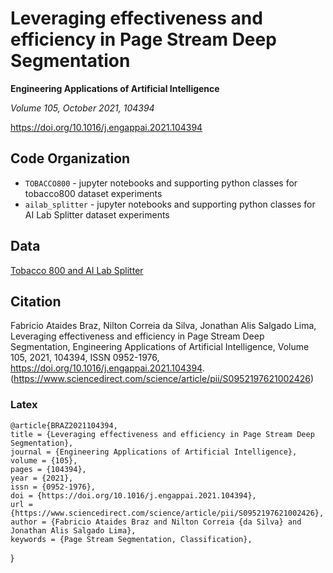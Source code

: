 # Leveraging effectiveness and efficiency in Page Stream Deep Segmentation
**Engineering Applications of Artificial Intelligence**

*Volume 105, October 2021, 104394*

https://doi.org/10.1016/j.engappai.2021.104394

## Code Organization

*  `TOBACCO800` - jupyter notebooks and supporting python classes for tobacco800 dataset experiments
*  `ailab_splitter` - jupyter notebooks and supporting python classes for AI Lab Splitter dataset experiments

## Data

[Tobacco 800 and AI Lab Splitter](https://onedrive.live.com/?authkey=%21AGSL%2DQed7EsCmoQ&id=1C53FEF72A2AC3F3%2123947&cid=1C53FEF72A2AC3F3)

## Citation

Fabricio Ataides Braz, Nilton Correia da Silva, Jonathan Alis Salgado Lima,
Leveraging effectiveness and efficiency in Page Stream Deep Segmentation,
Engineering Applications of Artificial Intelligence,
Volume 105,
2021,
104394,
ISSN 0952-1976,
https://doi.org/10.1016/j.engappai.2021.104394.
(https://www.sciencedirect.com/science/article/pii/S0952197621002426)

### Latex

    @article{BRAZ2021104394,
    title = {Leveraging effectiveness and efficiency in Page Stream Deep Segmentation},
    journal = {Engineering Applications of Artificial Intelligence},
    volume = {105},
    pages = {104394},
    year = {2021},
    issn = {0952-1976},
    doi = {https://doi.org/10.1016/j.engappai.2021.104394},
    url = {https://www.sciencedirect.com/science/article/pii/S0952197621002426},
    author = {Fabricio Ataides Braz and Nilton Correia {da Silva} and Jonathan Alis Salgado Lima},
    keywords = {Page Stream Segmentation, Classification},    
}

